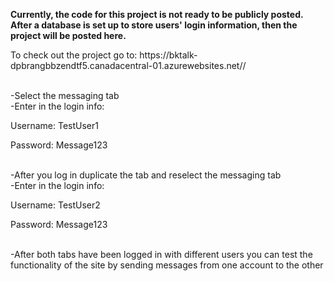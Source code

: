 <b>Currently, the code for this project is not ready to be publicly posted. After a database is set up to store users' login information, then the project will be posted here.</b>
<be>
<p>To check out the project go to: https://bktalk-dpbrangbbzendtf5.canadacentral-01.azurewebsites.net//</p><br>
  -Select the messaging tab<br>
  -Enter in the login info:<br>
  <p>  Username: TestUser1</p>
  <p>  Password: Message123</p><br>
  -After you log in duplicate the tab and reselect the messaging tab<br>
  -Enter in the login info:<br>
    <p>  Username: TestUser2</p>
    <p>  Password: Message123</p><br>
  -After both tabs have been logged in with different users you can test the functionality of the site by sending messages from one account to the other<br>
